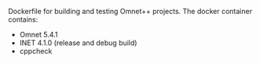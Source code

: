 Dockerfile for building and testing Omnet++ projects. The docker container contains:

- Omnet 5.4.1
- INET 4.1.0 (release and debug build)
- cppcheck
